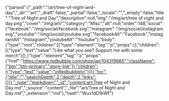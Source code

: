 {"parsed":{"_path":"/art/tree-of-night-and-day","_dir":"art","_draft":false,"_partial":false,"_locale":"","_empty":false,"title":"Tree of Night and Day","description":null,"img":"/img/art/tree of night and day.png","cover":"/img/art/","category":"Misc","alt":null,"order":148,"social":{"facebook":"/img/social/facebook.svg","instagram":"/img/social/instagram.svg","youtube":"/img/social/youtube.svg","facebookAlt":"Facebook","instagramAlt":"Instagram","youtubeAlt":"Youtube"},"body":{"type":"root","children":[{"type":"element","tag":"p","props":{},"children":[{"type":"text","value":"Like what you see? Support me with some merch"}]},{"type":"element","tag":"a","props":{"href":"https://www.redbubble.com/shop/ap/104319665","className":["btn","btn-primary","store-link"]},"children":[{"type":"text","value":"\nRedbubble\n"}]}],"toc":{"title":"","searchDepth":2,"depth":2,"links":[]}},"_type":"markdown","_id":"content:art:Tree of Night and Day.md","_source":"content","_file":"art/Tree of Night and Day.md","_extension":"md"},"hash":"Wux1dD1kWf"}